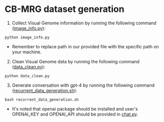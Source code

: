 # CB-MRG dataset generation
1. Collect Visual Genome information by running the following command ([image_info.py](https://github.com/sunsmarterjie/ChatterBox/blob/main/CB-300K/dataset_generation/MRG/image_info/image_info.py)):
```
python image_info.py
```
- Remember to replace path in our provided file with the specific path on your machine.

2. Clean Visual Genome data by running the following command ([data_clean.py](https://github.com/sunsmarterjie/ChatterBox/blob/main/CB-300K/dataset_generation/MRG/data_generation.py)):
```
python data_clean.py
```
3. Generate conversation with gpt-4 by running the following command ([recurrent_data_generation.sh](https://github.com/sunsmarterjie/ChatterBox/blob/main/CB-300K/dataset_generation/MRG/recurrent_data_generation.sh)):
```
bash recurrent_data_generation.sh
```
-  It's noted that openai package should be installed and user's OPENAI_KEY and OPENAI_API should be provided in [chat.py](https://github.com/sunsmarterjie/ChatterBox/blob/main/CB-300K/dataset_generation/MRG/chat.py).  
